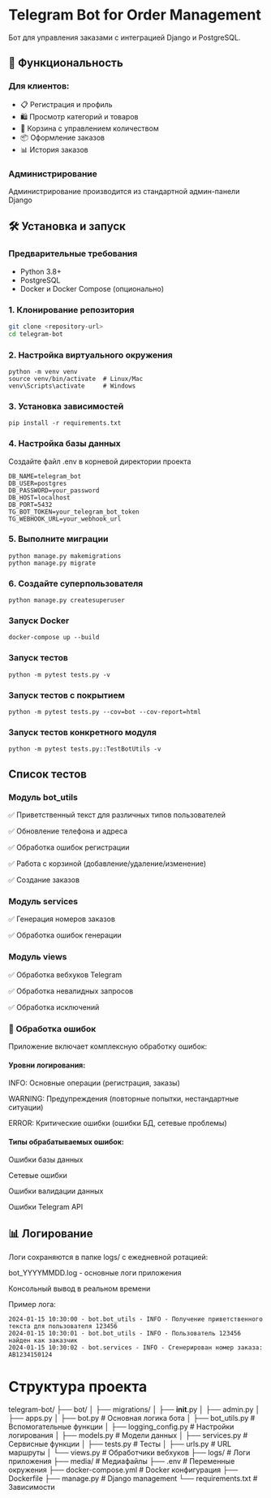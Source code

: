 # Telegram Bot for Order Management

Бот для управления заказами с интеграцией Django и PostgreSQL.

## 🚀 Функциональность

### Для клиентов:
- 📋 Регистрация и профиль
- 🛍️ Просмотр категорий и товаров
- 🛒 Корзина с управлением количеством
- 📦 Оформление заказов
- 📊 История заказов

### Администрирование
Администрирование производится из стандартной админ-панели Django

## 🛠️ Установка и запуск

### Предварительные требования
- Python 3.8+
- PostgreSQL
- Docker и Docker Compose (опционально)

### 1. Клонирование репозитория
```bash
git clone <repository-url>
cd telegram-bot
```

### 2. Настройка виртуального окружения

    python -m venv venv
    source venv/bin/activate  # Linux/Mac
    venv\Scripts\activate     # Windows

### 3. Установка зависимостей

    pip install -r requirements.txt

### 4. Настройка базы данных
Создайте файл .env в корневой директории проекта

```Содержимое .env
DB_NAME=telegram_bot
DB_USER=postgres
DB_PASSWORD=your_password
DB_HOST=localhost
DB_PORT=5432
TG_BOT_TOKEN=your_telegram_bot_token
TG_WEBHOOK_URL=your_webhook_url
```

### 5. Выполните миграции

    python manage.py makemigrations
    python manage.py migrate

### 6. Создайте суперпользователя

    python manage.py createsuperuser

### Запуск Docker

    docker-compose up --build

### Запуск тестов

    python -m pytest tests.py -v

### Запуск тестов с покрытием

    python -m pytest tests.py --cov=bot --cov-report=html

### Запуск тестов конкретного модуля

    python -m pytest tests.py::TestBotUtils -v

## Список тестов

### Модуль bot_utils
✅ Приветственный текст для различных типов пользователей

✅ Обновление телефона и адреса

✅ Обработка ошибок регистрации

✅ Работа с корзиной (добавление/удаление/изменение)

✅ Создание заказов

### Модуль services
✅ Генерация номеров заказов

✅ Обработка ошибок генерации

### Модуль views
✅ Обработка вебхуков Telegram

✅ Обработка невалидных запросов

✅ Обработка исключений

### 🐛 Обработка ошибок
Приложение включает комплексную обработку ошибок:

#### Уровни логирования:
INFO: Основные операции (регистрация, заказы)

WARNING: Предупреждения (повторные попытки, нестандартные ситуации)

ERROR: Критические ошибки (ошибки БД, сетевые проблемы)

#### Типы обрабатываемых ошибок:
Ошибки базы данных

Сетевые ошибки

Ошибки валидации данных

Ошибки Telegram API

## 📊 Логирование
Логи сохраняются в папке logs/ с ежедневной ротацией:

bot_YYYYMMDD.log - основные логи приложения

Консольный вывод в реальном времени

Пример лога:
    
    2024-01-15 10:30:00 - bot.bot_utils - INFO - Получение приветственного текста для пользователя 123456
    2024-01-15 10:30:01 - bot.bot_utils - INFO - Пользователь 123456 найден как заказчик
    2024-01-15 10:30:02 - bot.services - INFO - Сгенерирован номер заказа: AB1234150124

# Структура проекта

telegram-bot/
├── bot/
│   ├── migrations/
│   ├── __init__.py
│   ├── admin.py
│   ├── apps.py
│   ├── bot.py              # Основная логика бота
│   ├── bot_utils.py        # Вспомогательные функции
│   ├── logging_config.py   # Настройки логирования
│   ├── models.py           # Модели данных
│   ├── services.py         # Сервисные функции
│   ├── tests.py            # Тесты
│   ├── urls.py             # URL маршруты
│   └── views.py            # Обработчики вебхуков
├── logs/                   # Логи приложения
├── media/                  # Медиафайлы
├── .env               # Переменные окружения
├── docker-compose.yml # Docker конфигурация
├── Dockerfile
├── manage.py          # Django management
└── requirements.txt   # Зависимости

